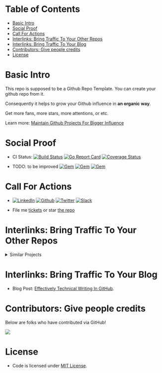 Table of Contents
=================

   * [Basic Intro](#basic-intro)
   * [Social Proof](#social-proof)
   * [Call For Actions](#call-for-actions)
   * [Interlinks: Bring Traffic To Your Other Repos](#interlinks-bring-traffic-to-your-other-repos)
   * [Interlinks: Bring Traffic To Your Blog](#interlinks-bring-traffic-to-your-blog)
   * [Contributors: Give people credits](#contributors-give-people-credits)
   * [License](#license)

# Basic Intro
This repo is supposed to be a Github Repo Template. You can create your github repo from it.

Consequently it helps to grow your Github influence in **an organic way**.

Get more fans, more stars, more attentions, or etc.

Learn more: [Maintain Github Projects For Bigger Influence](https://github.com/DennyZhang/maintain-github-repos)

# Social Proof
- CI Status: [![Build Status](https://travis-ci.org/DennyZhang/remote-commands-servers.svg?branch=master)](https://travis-ci.org/DennyZhang/remote-commands-servers) [![Go Report Card](https://goreportcard.com/badge/github.com/ovh/cds)](https://goreportcard.com/report/github.com/ovh/cds) [![Coverage Status](https://coveralls.io/repos/github/DennyZhang/remote-commands-servers/badge.svg?branch=master)](https://coveralls.io/github/DennyZhang/remote-commands-servers?branch=master)

- TODO: to be improved
[![Gem](https://img.shields.io/gem/v/vagrant-digitalocean.svg)](https://rubygems.org/gems/vagrant-digitalocean)
[![Gem](https://img.shields.io/gem/dt/vagrant-digitalocean.svg)](https://rubygems.org/gems/vagrant-digitalocean)
[![Gem](https://img.shields.io/gem/dtv/vagrant-digitalocean.svg)](https://rubygems.org/gems/vagrant-digitalocean)

# Call For Actions
- [![LinkedIn](https://www.dennyzhang.com/wp-content/uploads/sns/linkedin.png)](https://www.linkedin.com/in/dennyzhang001) [![Github](https://www.dennyzhang.com/wp-content/uploads/sns/github.png)](https://github.com/DennyZhang) [![Twitter](https://www.dennyzhang.com/wp-content/uploads/sns/twitter.png)](https://twitter.com/dennyzhang001) [![Slack](https://www.dennyzhang.com/wp-content/uploads/sns/slack.png)](https://www.dennyzhang.com/slack)

- File me [tickets](https://github.com/DennyZhang/popular-github-template/issues) or star [the repo](https://github.com/DennyZhang/popular-github-template)

# Interlinks: Bring Traffic To Your Other Repos
<details>
 <summary>Similar Projects </summary>

- Github Repo: [Do a better technical selling as a developer](https://github.com/DennyZhang/developer-technical-selling)
- Github Repo: [How To Improve Professional Influence In Linkedin](https://github.com/DennyZhang/linkedin-grow-influence)
- Github Repo: [Maintain Github Projects For Bigger Influence](https://github.com/DennyZhang/maintain-github-repos)

</details>

# Interlinks: Bring Traffic To Your Blog
- Blog Post: [Effectively Technical Writing In GitHub](https://www.dennyzhang.com/github_wiki).

# Contributors: Give people credits
Below are folks who have contributed via GitHub!

<a href="graphs/contributors"><img src="https://opencollective.com/ifme/contributors.svg?width=890" /></a>

# License
- Code is licensed under [MIT License](https://www.dennyzhang.com/wp-content/mit_license.txt).
